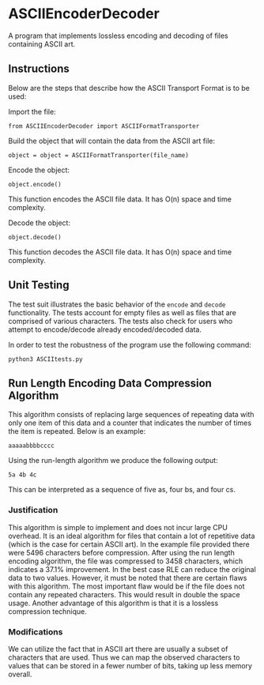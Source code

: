 # ASCIIEncoderDecoder

A program that implements lossless encoding and decoding of files containing ASCII art.

## Instructions

Below are the steps that describe how the ASCII Transport Format is to be used:

Import the file:

  `from ASCIIEncoderDecoder import ASCIIFormatTransporter`

Build the object that will contain the data from the ASCII art file:

  `object = object = ASCIIFormatTransporter(file_name)`

Encode the object:

  `object.encode()`
  
  This function encodes the ASCII file data. It has O(n) space and time complexity.

Decode the object:

  `object.decode()`
  
  This function decodes the ASCII file data. It has O(n) space and time complexity.

## Unit Testing

The test suit illustrates the basic behavior of the `encode` and `decode` functionality. The tests account for empty files as well as files that are comprised of various characters. The tests also check for users who attempt to encode/decode already encoded/decoded data.

In order to test the robustness of the program use the following command:

`python3 ASCIItests.py`

## Run Length Encoding Data Compression Algorithm

This algorithm consists of replacing large sequences of repeating data with only one item of this data and a counter that indicates the number of times the item is repeated. Below is an example:

  `aaaaabbbbcccc`

Using the run-length algorithm we produce the following output:

  `5a 4b 4c`

This can be interpreted as a sequence of five as, four bs, and four cs.

### Justification

This algorithm is simple to implement and does not incur large CPU overhead. It is an ideal algorithm for files that contain a lot of repetitive data (which is the case for certain ASCII art). In the example file provided there were 5496 characters before compression. After using the run length encoding algorithm, the file was compressed to 3458 characters, which indicates a 37.1% improvement. In the best case RLE can reduce the original data to two values. However, it must be noted that there are certain flaws with this algorithm. The most important flaw would be if the file does not contain any repeated characters. This would result in double the space usage. Another advantage of this algorithm is that it is a lossless compression technique. 

### Modifications

We can utilize the fact that in ASCII art there are usually a subset of characters that are used. Thus we can map the observed characters to values that can be stored in a fewer number of bits, taking up less memory overall.




